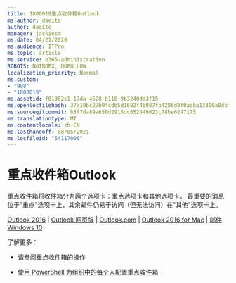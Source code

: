 ```yaml
---
title: 1800019重点收件箱Outlook
ms.author: daeite
author: daeite
manager: jackiesm
ms.date: 04/21/2020
ms.audience: ITPro
ms.topic: article
ms.service: o365-administration
ROBOTS: NOINDEX, NOFOLLOW
localization_priority: Normal
ms.custom:
- "908"
- "1800019"
ms.assetid: f01362e1-17da-4528-b116-9b3240dd3f15
ms.openlocfilehash: 37a19bc27b04cdb5d1682f46087fb4286d8f0aeba13300a0dbf3ca549d9dd402
ms.sourcegitcommit: b5f7da89a650d2915dc652449623c78be6247175
ms.translationtype: MT
ms.contentlocale: zh-CN
ms.lasthandoff: 08/05/2021
ms.locfileid: "54117006"
---
```

# <a name="focused-inbox-in-outlook"></a>重点收件箱Outlook

重点收件箱将收件箱分为两个选项卡：重点选项卡和其他选项卡。 最重要的消息位于"重点"选项卡上，其余邮件仍易于访问（但无法访问）在"其他"选项卡上。
  
[Outlook 2016](https://go.microsoft.com/fwlink/p/?linkid=2002112&amp;clcid=0x409)  | [Outlook 网页版](https://go.microsoft.com/fwlink/p/?linkid=2002113&amp;clcid=0x409)  | [Outlook.com](https://go.microsoft.com/fwlink/p/?linkid=2002012&amp;clcid=0x409)  | [Outlook 2016 for Mac](https://go.microsoft.com/fwlink/p/?linkid=2002013&amp;clcid=0x409)  | [邮件Windows 10](https://go.microsoft.com/fwlink/p/?linkid=2001919&amp;clcid=0x409)
  
了解更多：
  
- [请参阅重点收件箱的操作](https://go.microsoft.com/fwlink/p/?linkid=2002212&amp;clcid=0x409)

- [使用 PowerShell 为组织中的每个人配置重点收件箱](https://go.microsoft.com/fwlink/p/?linkid=2002308&amp;clcid=0x409)
